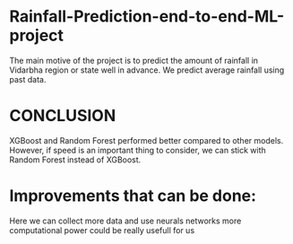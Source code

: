 # Rainfall-Prediction-end-to-end-ML-project

The main motive of the project is to predict the amount of rainfall in Vidarbha region or state well in advance. We predict average rainfall using past data.

# CONCLUSION

XGBoost and Random Forest performed better compared to other models. However, if speed is an important thing to consider, we can stick with Random Forest instead of XGBoost.

# Improvements that can be done:

Here we can collect more data and use neurals networks
more computational power could be really usefull for us
